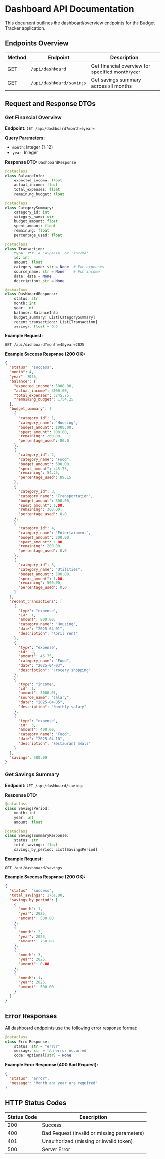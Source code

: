# Dashboard API Documentation

This document outlines the dashboard/overview endpoints for the Budget Tracker application.

## Endpoints Overview

| Method | Endpoint | Description |
|--------|----------|-------------|
| GET | `/api/dashboard` | Get financial overview for specified month/year |
| GET | `/api/dashboard/savings` | Get savings summary across all months |

## Request and Response DTOs

### Get Financial Overview

**Endpoint:** `GET /api/dashboard?month=&year=`

**Query Parameters:**
- `month`: Integer (1-12)
- `year`: Integer

**Response DTO:** `DashboardResponse`
```python
@dataclass
class BalanceInfo:
    expected_income: float
    actual_income: float
    total_expenses: float
    remaining_budget: float

@dataclass
class CategorySummary:
    category_id: int
    category_name: str
    budget_amount: float
    spent_amount: float
    remaining: float
    percentage_used: float

@dataclass
class Transaction:
    type: str  # 'expense' or 'income'
    id: int
    amount: float
    category_name: str = None  # For expenses
    source_name: str = None    # For income
    date: date = None
    description: str = None

@dataclass
class DashboardResponse:
    status: str
    month: int
    year: int
    balance: BalanceInfo
    budget_summary: List[CategorySummary]
    recent_transactions: List[Transaction]
    savings: float = 0.0
```

**Example Request:**
```
GET /api/dashboard?month=4&year=2025
```

**Example Success Response (200 OK):**
```json
{
  "status": "success",
  "month": 4,
  "year": 2025,
  "balance": {
    "expected_income": 5000.00,
    "actual_income": 3000.00,
    "total_expenses": 1245.75,
    "remaining_budget": 1754.25
  },
  "budget_summary": [
    {
      "category_id": 1,
      "category_name": "Housing",
      "budget_amount": 1000.00,
      "spent_amount": 800.00,
      "remaining": 200.00,
      "percentage_used": 80.0
    },
    {
      "category_id": 2,
      "category_name": "Food",
      "budget_amount": 500.00,
      "spent_amount": 445.75,
      "remaining": 54.25,
      "percentage_used": 89.15
    },
    {
      "category_id": 3,
      "category_name": "Transportation",
      "budget_amount": 300.00,
      "spent_amount": 0.00,
      "remaining": 300.00,
      "percentage_used": 0.0
    },
    {
      "category_id": 4,
      "category_name": "Entertainment",
      "budget_amount": 200.00,
      "spent_amount": 0.00,
      "remaining": 200.00,
      "percentage_used": 0.0
    },
    {
      "category_id": 5,
      "category_name": "Utilities",
      "budget_amount": 500.00,
      "spent_amount": 0.00,
      "remaining": 500.00,
      "percentage_used": 0.0
    }
  ],
  "recent_transactions": [
    {
      "type": "expense",
      "id": 1,
      "amount": 800.00,
      "category_name": "Housing",
      "date": "2025-04-01",
      "description": "April rent"
    },
    {
      "type": "expense",
      "id": 2,
      "amount": 45.75,
      "category_name": "Food",
      "date": "2025-04-03",
      "description": "Grocery shopping"
    },
    {
      "type": "income",
      "id": 1,
      "amount": 3000.00,
      "source_name": "Salary",
      "date": "2025-04-05",
      "description": "Monthly salary"
    },
    {
      "type": "expense",
      "id": 3,
      "amount": 400.00,
      "category_name": "Food",
      "date": "2025-04-10",
      "description": "Restaurant meals"
    }
  ],
  "savings": 500.00
}
```

### Get Savings Summary

**Endpoint:** `GET /api/dashboard/savings`

**Response DTO:**
```python
@dataclass
class SavingsPeriod:
    month: int
    year: int
    amount: float

@dataclass
class SavingsSummaryResponse:
    status: str
    total_savings: float
    savings_by_period: List[SavingsPeriod]
```

**Example Request:**
```
GET /api/dashboard/savings
```

**Example Success Response (200 OK):**
```json
{
  "status": "success",
  "total_savings": 1750.00,
  "savings_by_period": [
    {
      "month": 1,
      "year": 2025,
      "amount": 500.00
    },
    {
      "month": 2,
      "year": 2025,
      "amount": 750.00
    },
    {
      "month": 3,
      "year": 2025,
      "amount": 0.00
    },
    {
      "month": 4,
      "year": 2025,
      "amount": 500.00
    }
  ]
}
```

## Error Responses

All dashboard endpoints use the following error response format:

```python
@dataclass
class ErrorResponse:
    status: str = "error"
    message: str = "An error occurred"
    code: Optional[str] = None
```

**Example Error Response (400 Bad Request):**
```json
{
  "status": "error",
  "message": "Month and year are required"
}
```

## HTTP Status Codes

| Status Code | Description |
|-------------|-------------|
| 200 | Success |
| 400 | Bad Request (invalid or missing parameters) |
| 401 | Unauthorized (missing or invalid token) |
| 500 | Server Error |
